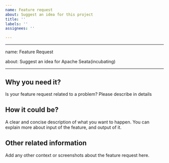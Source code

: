 ```yaml
---
name: Feature request
about: Suggest an idea for this project
title: ''
labels: ''
assignees: ''

---
```


---
name: Feature Request

about: Suggest an idea for Apache Seata(incubating)

---
<!-- Please do not use this issue template to report security vulnerabilities but refer to our [security policy](https://github.com/apache/incubator-seata/security/policy). -->

## Why you need it?
 Is your feature request related to a problem? Please describe in details


## How it could be?
A clear and concise description of what you want to happen. You can explain more about input of the feature, and output of it.


## Other related information
Add any other context or screenshots about the feature request here.
